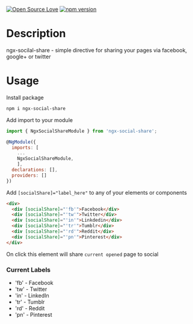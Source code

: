 [![Open Source Love](https://badges.frapsoft.com/os/v2/open-source.svg?v=103)](https://github.com/ellerbrock/open-source-badges/)
[![npm version](https://badge.fury.io/js/ngx-social-share.svg)](https://badge.fury.io/js/ngx-social-share)


# Description
ngx-socilal-share - simple directive for sharing your pages via facebook, google+ or twitter

# Usage
Install package
```sh
npm i ngx-social-share
```
Add import to your module
```js
import { NgxSocialShareModule } from 'ngx-social-share';

@NgModule({
  imports: [
    ...
    NgxSocialShareModule,
    ],
  declarations: [],
  providers: []
})
```

Add `[socialShare]="label_here"` to any of your elements or components
```html
<div>
  <div [socialShare]="'fb'">Facebook</div>
  <div [socialShare]="'tw'">Twitter</div>
  <div [socialShare]="'in'">Linkdedin</div>
  <div [socialShare]="'tr'">Tumblr</div>
  <div [socialShare]="'rd'">Reddit</div>
  <div [socialShare]="'pn'">Pinterest</div>
</div>
```
On click this element will share `current opened` page to social

### Current Labels
- 'fb' - Facebook
- 'tw' - Twitter
- 'in' - LinkedIn
- 'tr' - Tumblr
- 'rd' - Reddit
- 'pn' - Pinterest

